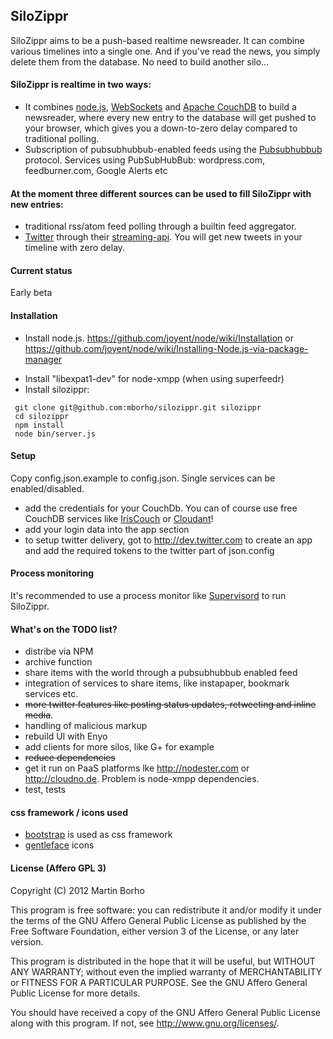 ## SiloZippr

SiloZippr aims to be a push-based realtime newsreader. It can combine various timelines into a single one. And if you've read the news, you simply delete them from the database. No need to build another silo...

#### SiloZippr is realtime in two ways:

- It combines [node.js](http://nodejs.org), [WebSockets](https://en.wikipedia.org/wiki/Web_Sockets) and [Apache CouchDB](http://couchdb.apache.org/) to build a newsreader, where every new entry to the database will get pushed to your browser, which gives you a down-to-zero delay compared to traditional polling.
- Subscription of pubsubhubbub-enabled feeds using the [Pubsubhubbub](https://en.wikipedia.org/wiki/PubSubHubbub) protocol. Services using PubSubHubBub: wordpress.com, feedburner.com, Google Alerts etc

#### At the moment three different sources can be used to fill SiloZippr with new entries:

* traditional rss/atom feed polling through a builtin feed aggregator.
* [Twitter](http://twitter.com) through their [streaming-api](https://dev.twitter.com/docs/streaming-api). You will get new tweets in your timeline with zero delay.


#### Current status
Early beta

#### Installation

- Install node.js. https://github.com/joyent/node/wiki/Installation or https://github.com/joyent/node/wiki/Installing-Node.js-via-package-manager
* Install "libexpat1-dev" for node-xmpp (when using superfeedr)
* Install silozippr:

```
 git clone git@github.com:mborho/silozippr.git silozippr
 cd silozippr
 npm install
 node bin/server.js
```
#### Setup 
Copy config.json.example to config.json. Single services can be enabled/disabled. 

* add the credentials for your CouchDb. You can of course use free CouchDB services like [IrisCouch](http://www.iriscouch.com/service) or [Cloudant](https://cloudant.com/#!/solutions/)!
* add your login data into the app section
* to setup twitter delivery, got to http://dev.twitter.com to create an app and add the required tokens to the twitter part of json.config

#### Process monitoring
It's recommended to use a process monitor like [Supervisord](http://supervisord.org/) to run SiloZippr.

#### What's on the TODO list?
- distribe via NPM
- archive function
- share items with the world through a pubsubhubbub enabled feed
- integration of services to share items, like instapaper, bookmark services etc.
- <del>more twitter features like posting status updates, retweeting and inline media</del>.
- handling of malicious markup
- rebuild UI with Enyo
- add clients for more silos, like G+ for example
- <del>reduce dependencies</del>
- get it run on PaaS platforms lke http://nodester.com or http://cloudno.de. Problem is node-xmpp dependencies.
- test, tests


#### css framework / icons used

- [bootstrap](http://twitter.github.com/bootstrap/index.html) is used as css framework
- [gentleface](http://gentleface.com/free_icon_set.html) icons

#### License (Affero GPL 3)

Copyright (C) 2012  Martin Borho

This program is free software: you can redistribute it and/or modify
it under the terms of the GNU Affero General Public License as
published by the Free Software Foundation, either version 3 of the
License, or any later version.

This program is distributed in the hope that it will be useful,
but WITHOUT ANY WARRANTY; without even the implied warranty of
MERCHANTABILITY or FITNESS FOR A PARTICULAR PURPOSE.  See the
GNU Affero General Public License for more details.

You should have received a copy of the GNU Affero General Public License
along with this program.  If not, see http://www.gnu.org/licenses/.
